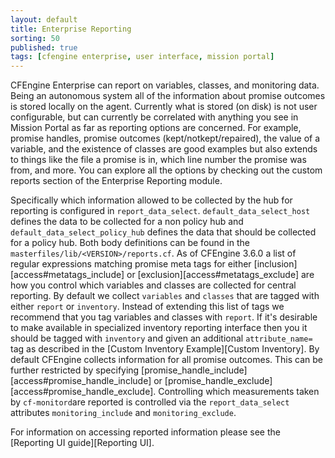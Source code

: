```yaml
---
layout: default
title: Enterprise Reporting
sorting: 50
published: true
tags: [cfengine enterprise, user interface, mission portal]
---
```


CFEngine Enterprise can report on variables, classes, and
monitoring data. Being an autonomous system all of the information about
promise outcomes is stored locally on the agent. Currently what is
stored (on disk) is not user configurable, but can currently be
correlated with anything you see in Mission Portal as far as reporting
options are concerned. For example, promise handles, promise outcomes
(kept/notkept/repaired), the value of a variable, and the existence of
classes are good examples but also extends to things like the file a
promise is in, which line number the promise was from, and more. You
can explore all the options by checking out the custom reports section
of the Enterprise Reporting module.

Specifically which information allowed to be collected by the hub for
reporting is configured in `report_data_select`. `default_data_select_host`
defines the data to be collected for a non policy hub and
`default_data_select_policy_hub` defines the data that should be
collected for a policy hub. Both body definitions can be found in the
`masterfiles/lib/<VERSION>/reports.cf`. As of CFEngine 3.6.0 a list of regular
expressions matching promise meta tags for either
[inclusion][access#metatags_include] or [exclusion][access#metatags_exclude]
are how you control which variables and classes are collected for central
reporting. By default we collect `variables` and `classes` that are tagged with
either `report` or `inventory`. Instead of extending this list of tags we
recommend that you tag variables and classes with `report`. If it's desirable
to make available in specialized inventory reporting interface then you it
should be tagged with `inventory` and given an additional `attribute_name=` tag
as described in the [Custom Inventory Example][Custom Inventory].  By default
CFEngine collects information for all promise outcomes. This can be further
restricted by specifying [promise_handle_include][access#promise_handle_include]
or [promise_handle_exclude][access#promise_handle_exclude]. Controlling which
measurements taken by `cf-monitord`are reported is controlled via the
`report_data_select` attributes `monitoring_include` and `monitoring_exclude`.

For information on accessing reported information please see the
[Reporting UI guide][Reporting UI].

